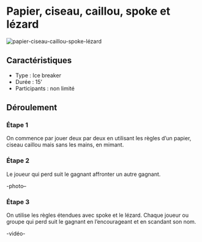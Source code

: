# Papier, ciseau, caillou, spoke et lézard

![papier-ciseau-caillou-spoke-lézard](../media/spoke.jpg)

## Caractéristiques
* Type : Ice breaker
* Durée : 15’
* Participants : non limité

## Déroulement

### Étape 1
On commence par jouer deux par deux en utilisant les règles d’un papier, ciseau caillou mais sans les mains, en mimant.

### Étape 2
Le joueur qui perd suit le gagnant affronter un autre gagnant.

-photo–

### Étape 3
On utilise les règles étendues avec spoke et le lézard. Chaque joueur ou groupe qui perd suit le gagnant en l’encourageant et en scandant son nom.

-vidéo-
